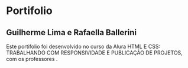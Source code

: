 # Portifolio
## Guilherme Lima e Rafaella Ballerini

Este portifolio foi desenvolvido no curso da Alura HTML E CSS: TRABALHANDO COM RESPONSIVIDADE E PUBLICAÇÃO DE PROJETOS, com os professores .

